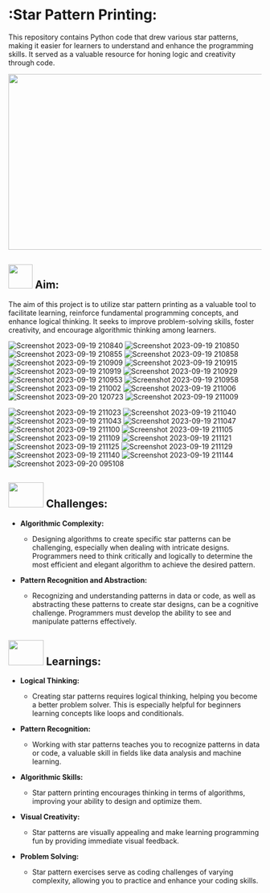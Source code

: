 # :Star Pattern Printing:

This repository contains Python code that drew various star patterns, making it easier for learners to understand and enhance the programming skills. It served as a valuable resource for honing logic and creativity through code.

<div id="header" align="center">
    <img src="https://github.com/yasmeenustad/Python_Star_Pattern_Printing/assets/112754746/753054c6-7e98-496d-85ef-824fbe7f9e3d"  height="350" width="800"/>
</div>

##  <img src="https://github.com/yasmeenustad/Placements-Data-Analysis-Excel-Project/assets/112754746/030e1f21-e04f-4cbd-b301-3576c8c1acc3"  width="48" height="48"> Aim:

The aim of this project is to utilize star pattern printing as a valuable tool to facilitate learning, reinforce fundamental programming concepts, and enhance logical thinking. It seeks to improve problem-solving skills, foster creativity, and encourage algorithmic thinking among learners.

![Screenshot 2023-09-19 210840](https://github.com/yasmeenustad/Python_Star_Pattern_Printing/assets/112754746/10694e29-1a71-4322-ac9f-d606d303ca85)
![Screenshot 2023-09-19 210850](https://github.com/yasmeenustad/Python_Star_Pattern_Printing/assets/112754746/af4f3349-d04c-4359-83d5-06a46af6e77c)
![Screenshot 2023-09-19 210855](https://github.com/yasmeenustad/Python_Star_Pattern_Printing/assets/112754746/5b800dee-e411-4130-a531-b4bd7b657782)
![Screenshot 2023-09-19 210858](https://github.com/yasmeenustad/Python_Star_Pattern_Printing/assets/112754746/fb122855-fee0-481a-b726-4fde6f75fa06)
![Screenshot 2023-09-19 210909](https://github.com/yasmeenustad/Python_Star_Pattern_Printing/assets/112754746/032df233-0672-4e87-9031-16353c0c32bf)
![Screenshot 2023-09-19 210915](https://github.com/yasmeenustad/Python_Star_Pattern_Printing/assets/112754746/dff761f4-2e1a-4aac-936e-b8e6647ce86f)
![Screenshot 2023-09-19 210919](https://github.com/yasmeenustad/Python_Star_Pattern_Printing/assets/112754746/ee3fad5a-5ec2-4cb4-b716-c8fc7322c3c6)
![Screenshot 2023-09-19 210929](https://github.com/yasmeenustad/Python_Star_Pattern_Printing/assets/112754746/c19a2c03-df23-4445-8fd1-e7bdfd148c27)
![Screenshot 2023-09-19 210953](https://github.com/yasmeenustad/Python_Star_Pattern_Printing/assets/112754746/7849bf9a-6719-43bf-b3f8-a75e34645d2d)
![Screenshot 2023-09-19 210958](https://github.com/yasmeenustad/Python_Star_Pattern_Printing/assets/112754746/3dd93fc9-c405-4955-b3d4-319ee11a7773)
![Screenshot 2023-09-19 211002](https://github.com/yasmeenustad/Python_Star_Pattern_Printing/assets/112754746/d1f51635-b878-444b-975c-d1ad48aabe6e)
![Screenshot 2023-09-19 211006](https://github.com/yasmeenustad/Python_Star_Pattern_Printing/assets/112754746/a3fbce32-c9f6-4bac-a609-fa81850a1bda)
![Screenshot 2023-09-20 120723](https://github.com/yasmeenustad/Python_Star_Pattern_Printing/assets/112754746/07ddae32-5062-47ed-ba12-0d34778cf6bd)
![Screenshot 2023-09-19 211009](https://github.com/yasmeenustad/Python_Star_Pattern_Printing/assets/112754746/99fc86a5-d7e6-4942-9fbc-34c6deab48ac)

![Screenshot 2023-09-19 211023](https://github.com/yasmeenustad/Python_Star_Pattern_Printing/assets/112754746/a178bdf9-9c52-4566-b44e-688cc00ab1e6)
![Screenshot 2023-09-19 211040](https://github.com/yasmeenustad/Python_Star_Pattern_Printing/assets/112754746/e505aa0c-c2bd-44b2-8122-541a32155297)
![Screenshot 2023-09-19 211043](https://github.com/yasmeenustad/Python_Star_Pattern_Printing/assets/112754746/900f04b2-b85a-4ded-b1b0-c20797d37526)
![Screenshot 2023-09-19 211047](https://github.com/yasmeenustad/Python_Star_Pattern_Printing/assets/112754746/03a1c2ba-2802-4dc3-bac9-fb5aa7ee1ac8)
![Screenshot 2023-09-19 211100](https://github.com/yasmeenustad/Python_Star_Pattern_Printing/assets/112754746/7ea132be-a15d-4ea0-ae7b-e979e6f3d0b6)
![Screenshot 2023-09-19 211105](https://github.com/yasmeenustad/Python_Star_Pattern_Printing/assets/112754746/12f1ba6a-b829-4119-a118-bd33faf6f77d)
![Screenshot 2023-09-19 211109](https://github.com/yasmeenustad/Python_Star_Pattern_Printing/assets/112754746/69918aa2-3dd0-4e54-ae76-c04c4335ca8b)
![Screenshot 2023-09-19 211121](https://github.com/yasmeenustad/Python_Star_Pattern_Printing/assets/112754746/96dea968-0a70-48cd-9db6-aed4e9bad861)
![Screenshot 2023-09-19 211125](https://github.com/yasmeenustad/Python_Star_Pattern_Printing/assets/112754746/e91ac1e2-74d2-4761-8b08-0c95352e4b41)
![Screenshot 2023-09-19 211129](https://github.com/yasmeenustad/Python_Star_Pattern_Printing/assets/112754746/b21e5a48-fbae-4407-8965-9909d9b21340)
![Screenshot 2023-09-19 211140](https://github.com/yasmeenustad/Python_Star_Pattern_Printing/assets/112754746/e4bd2c84-a133-418e-92a4-569238d56471)
![Screenshot 2023-09-19 211144](https://github.com/yasmeenustad/Python_Star_Pattern_Printing/assets/112754746/70f593a0-15ac-4e84-935b-f8e6823df68a)
![Screenshot 2023-09-20 095108](https://github.com/yasmeenustad/Python_Star_Pattern_Printing/assets/112754746/7ee64244-1159-423a-9349-984a89df7044)

## <img src="https://github.com/yasmeenustad/Swiggy-data-Analysis/assets/112754746/603ad77e-2212-4b07-a75a-ffcabb0538f4" width="70" height="50"> Challenges:

- **Algorithmic Complexity:**
    - Designing algorithms to create specific star patterns can be challenging, especially when dealing with intricate designs. Programmers need to think critically and logically to determine the most efficient and              elegant algorithm to achieve the desired pattern.

- **Pattern Recognition and Abstraction:**
    - Recognizing and understanding patterns in data or code, as well as abstracting these patterns to create star designs, can be a cognitive challenge. Programmers must develop the ability to see and manipulate patterns       effectively.

## <img src="https://github.com/yasmeenustad/Swiggy-data-Analysis/assets/112754746/2e256cec-1421-4c5f-9913-052a53dc470f" width="70" height="50"> Learnings:

- **Logical Thinking:**
    - Creating star patterns requires logical thinking, helping you become a better problem solver. This is especially helpful for beginners learning concepts like loops and conditionals.

- **Pattern Recognition:**
    - Working with star patterns teaches you to recognize patterns in data or code, a valuable skill in fields like data analysis and machine learning.

- **Algorithmic Skills:**
    - Star pattern printing encourages thinking in terms of algorithms, improving your ability to design and optimize them.

- **Visual Creativity:**
    - Star patterns are visually appealing and make learning programming fun by providing immediate visual feedback.

- **Problem Solving:**
    - Star pattern exercises serve as coding challenges of varying complexity, allowing you to practice and enhance your coding skills.
